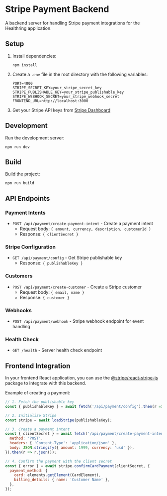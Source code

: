 # Stripe Payment Backend

A backend server for handling Stripe payment integrations for the Healthring application.

## Setup

1. Install dependencies:
   ```
   npm install
   ```

2. Create a `.env` file in the root directory with the following variables:
   ```
   PORT=4000
   STRIPE_SECRET_KEY=your_stripe_secret_key
   STRIPE_PUBLISHABLE_KEY=your_stripe_publishable_key
   STRIPE_WEBHOOK_SECRET=your_stripe_webhook_secret
   FRONTEND_URL=http://localhost:3000
   ```

3. Get your Stripe API keys from [Stripe Dashboard](https://dashboard.stripe.com/apikeys)

## Development

Run the development server:
```
npm run dev
```

## Build

Build the project:
```
npm run build
```

## API Endpoints

### Payment Intents
- `POST /api/payment/create-payment-intent` - Create a payment intent
  - Request body: `{ amount, currency, description, customerId }`
  - Response: `{ clientSecret }`

### Stripe Configuration
- `GET /api/payment/config` - Get Stripe publishable key
  - Response: `{ publishableKey }`

### Customers
- `POST /api/payment/create-customer` - Create a Stripe customer
  - Request body: `{ email, name }`
  - Response: `{ customer }`

### Webhooks
- `POST /api/payment/webhook` - Stripe webhook endpoint for event handling

### Health Check
- `GET /health` - Server health check endpoint

## Frontend Integration

In your frontend React application, you can use the [@stripe/react-stripe-js](https://www.npmjs.com/package/@stripe/react-stripe-js) package to integrate with this backend.

Example of creating a payment:

```javascript
// 1. Fetch the publishable key
const { publishableKey } = await fetch('/api/payment/config').then(r => r.json());

// 2. Initialize Stripe
const stripe = await loadStripe(publishableKey);

// 3. Create a payment intent
const { clientSecret } = await fetch('/api/payment/create-payment-intent', {
  method: 'POST',
  headers: { 'Content-Type': 'application/json' },
  body: JSON.stringify({ amount: 1999, currency: 'usd' }),
}).then(r => r.json());

// 4. Confirm the payment with the client secret
const { error } = await stripe.confirmCardPayment(clientSecret, {
  payment_method: {
    card: elements.getElement(CardElement),
    billing_details: { name: 'Customer Name' },
  },
});
``` 